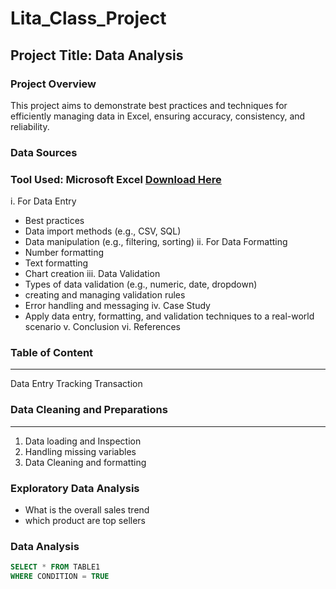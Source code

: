 # Lita_Class_Project

## Project Title: Data Analysis

### Project Overview
This project aims to demonstrate best practices and techniques for efficiently managing data in Excel, ensuring accuracy, consistency, and reliability.

### Data Sources
### Tool Used: Microsoft Excel [Download Here](https://www.microsoft.com)
i.  For Data Entry
- Best practices
- Data import methods (e.g., CSV, SQL)
- Data manipulation (e.g., filtering, sorting)
ii. For Data Formatting
- Number formatting
- Text formatting
- Chart creation
iii. Data Validation
- Types of data validation (e.g., numeric, date, dropdown)
- creating and managing validation rules
- Error handling and messaging
iv. Case Study
- Apply data entry, formatting, and validation techniques to a real-world scenario
   v. Conclusion
   vi. References


### Table of Content
---
Data Entry
Tracking Transaction

### Data Cleaning and Preparations
---
1. Data loading and Inspection
2. Handling missing variables
3. Data Cleaning and formatting

### Exploratory Data Analysis
- What is the overall sales trend
- which product are top sellers

### Data Analysis
```SQL
SELECT * FROM TABLE1
WHERE CONDITION = TRUE
```
